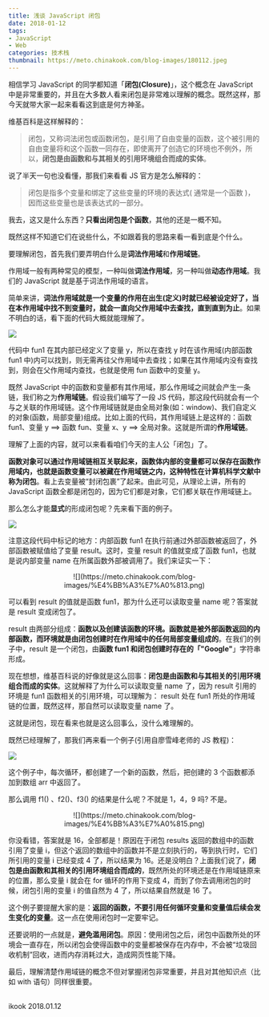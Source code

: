 ```yaml
---
title: 浅谈 JavaScript 闭包
date: 2018-01-12
tags:
- JavaScript
- Web
categories: 技术栈
thumbnail: https://meto.chinakook.com/blog-images/180112.jpeg
---
```


相信学习 JavaScript 的同学都知道「**闭包(Closure)**」<!--more-->，这个概念在 JavaScript 中是非常重要的，并且在大多数人看来闭包是非常难以理解的概念。既然这样，那今天就带大家一起来看看这到底是何方神圣。

维基百科是这样解释的：

> 闭包，又称词法闭包或函数闭包，是引用了自由变量的函数，这个被引用的自由变量将和这个函数一同存在，即使离开了创造它的环境也不例外，所以，**闭包是由函数和与其相关的引用环境组合而成的实体**。

说了半天一句也没看懂，那我们来看看 JS 官方是怎么解释的：

> 闭包是指多个变量和绑定了这些变量的环境的表达式( 通常是一个函数 )，因而这些变量也是该表达式的一部分。

我去，这又是什么东西？**只看出闭包是个函数**，其他的还是一概不知。

既然这样不知道它们在说些什么，不如跟着我的思路来看一看到底是个什么。

要理解闭包，首先我们要弄明白什么是**词法作用域**和**作用域链**。

作用域一般有两种常见的模型，一种叫做**词法作用域**，另一种叫做**动态作用域**。我们的 JavaScript 就是基于词法作用域的语言。

简单来讲，**词法作用域就是一个变量的作用在出生(定义)时就已经被设定好了，当在本作用域中找不到变量时，就会一直向父作用域中去查找，直到直到为止**。如果不明白的话，看下面的代码大概就能理解了。

![](https://meto.chinakook.com/blog-images/%E4%BB%A3%E7%A0%811.png)

代码中 fun1 在其内部已经定义了变量 y，所以在查找 y 时在该作用域(内部函数 fun1 中)内可以找到，则无需再往父作用域中去查找；如果在其作用域内没有查找到，则会在父作用域内查找，也就是使用 fun 函数中的变量 y。

既然 JavaScript 中的函数和变量都有其作用域，那么作用域之间就会产生一条链，我们称之为**作用域链**。假设我们编写了一段 JS 代码，那这段代码就会有一个与之关联的作用域链。这个作用域链就是由全局对象(如：window)、我们自定义的对象(函数，局部变量)组成。比如上面的代码，其作用域链上是这样的：函数 fun1、变量 y ==> 函数 fun、变量 x、y ==> 全局对象。这就是所谓的**作用域链**。

理解了上面的内容，就可以来看看咱们今天的主人公「闭包」了。

**函数对象可以通过作用域链相互关联起来，函数体内部的变量都可以保存在函数作用域内，也就是函数变量可以被藏在作用域链之内，这种特性在计算机科学文献中称为闭包**。看上去变量被“封闭包裹”了起来。由此可见，从理论上讲，所有的 JavaScript 函数全都是闭包的，因为它们都是对象，它们都关联在作用域链上。

那么怎么才能**显式**的形成闭包呢？先来看下面的例子。

![](https://meto.chinakook.com/blog-images/%E4%BB%A3%E7%A0%812.png)

注意这段代码中标记的地方：内部函数 fun1 在执行前通过外部函数被返回了，外部函数被赋值给了变量 result。这时，变量 result 的值就变成了函数 fun1，也就是说内部变量 name 在所属函数外部被调用了。我们来证实一下：

<center>![](https://meto.chinakook.com/blog-images/%E4%BB%A3%E7%A0%813.png)</center>

可以看到 result 的值就是函数 fun1，那为什么还可以读取变量 name 呢？答案就是 result 变成闭包了。

result 由两部分组成：**函数以及创建该函数的环境。函数就是被外部函数返回的内部函数，而环境就是由闭包创建时在作用域中的任何局部变量组成的**。在我们的例子中，result 是一个闭包，由**函数 fun1 **和闭包创建时存在的「**"Google"**」字符串形成。

现在想想，维基百科说的好像就是这么回事：**闭包是由函数和与其相关的引用环境组合而成的实体**。这就解释了为什么可以读取变量 name 了，因为 result 引用的环境是 fun1 函数相关的引用环境，可以理解为： result 处在 fun1 所处的作用域链的位置，既然这样，那自然可以读取变量 name 了。

这就是闭包，现在看来也就是这么回事么，没什么难理解的。

既然已经理解了，那我们再来看一个例子(引用自廖雪峰老师的 JS 教程)：

![](https://meto.chinakook.com/blog-images/%E4%BB%A3%E7%A0%814.png)

这个例子中，每次循环，都创建了一个新的函数，然后，把创建的 3 个函数都添加到数组 arr 中返回了。

那么调用 f1() 、f2()、f3() 的结果是什么呢？不就是 1，4，9 吗? 不是。

<center>![](https://meto.chinakook.com/blog-images/%E4%BB%A3%E7%A0%815.png)</center>

你没看错，答案就是 16，全部都是！原因在于闭包 results 返回的数组中的函数引用了变量 i，但这个返回的数组中的函数并不是立刻执行的，等到执行时，它们所引用的变量 i 已经变成 4 了，所以结果为 16。还是没明白？上面我们说了，**闭包是由函数和其相关的引用环境组合而成的**，既然所处的环境还是在作用域链原来的位置，那么变量 i 就会在 for 循环的作用下变成 4，而到了你去调用闭包的时候，闭包引用的变量 i 的值自然为 4 了，所以结果自然就是 16 了。

这个例子要提醒大家的是：**返回的函数，不要引用任何循环变量和变量值后续会发生变化的变量**。这一点在使用闭包时一定要牢记。

还要说明的一点就是，**避免滥用闭包**。原因：使用闭包之后，闭包中函数所处的环境会一直存在，所以闭包会使得函数中的变量都被保存在内存中，不会被“垃圾回收机制”回收，进而内存消耗过大，造成网页性能下降。

最后，理解清楚作用域链的概念不但对掌握闭包非常重要，并且对其他知识点（比如 with 语句）同样很重要。



<br>ikook
2018.01.12